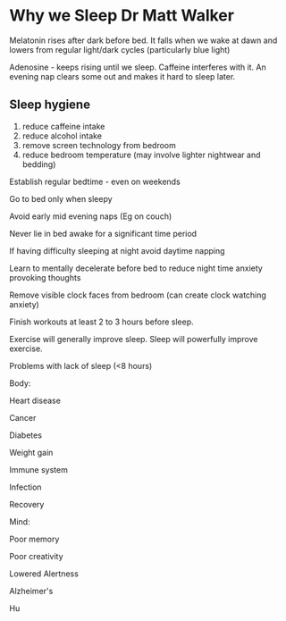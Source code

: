 ﻿# Why we Sleep Dr Matt Walker



Melatonin rises after dark before bed. It falls when we wake at dawn and lowers from regular light/dark cycles (particularly blue light)


Adenosine - keeps rising until we sleep. Caffeine interferes with it. An evening nap clears some out and makes it hard to sleep later.


## Sleep hygiene

1. reduce caffeine intake
2. reduce alcohol intake
3. remove screen technology from bedroom
4. reduce bedroom temperature (may involve lighter nightwear and bedding)



Establish regular bedtime - even on weekends

Go to bed only when sleepy

Avoid early mid evening naps (Eg on couch)

Never lie in bed awake for a significant time period



If having difficulty sleeping at night avoid daytime napping



Learn to mentally decelerate before bed to reduce night time anxiety provoking thoughts



Remove visible clock faces from bedroom (can create clock watching anxiety)



Finish workouts at least 2 to 3 hours before sleep.



Exercise will generally improve sleep. Sleep will powerfully improve exercise.





Problems with lack of sleep (<8 hours)



Body:

Heart disease

Cancer

Diabetes

Weight gain

Immune system

Infection

Recovery



Mind:

Poor memory

Poor creativity

Lowered Alertness

Alzheimer's

Hu